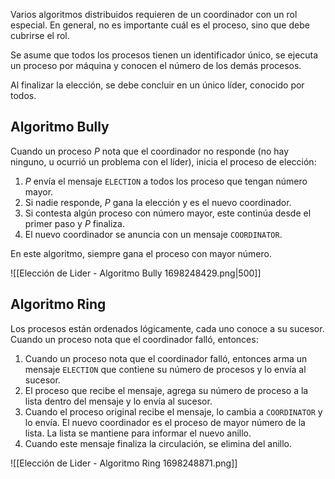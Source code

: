 Varios algoritmos distribuidos requieren de un coordinador con un rol especial. En general, no es importante cuál es el proceso, sino que debe cubrirse el rol.

Se asume que todos los procesos tienen un identificador único, se ejecuta un proceso por máquina y conocen el número de los demás procesos.

Al finalizar la elección, se debe concluir en un único líder, conocido por todos.

## Algoritmo Bully

Cuando un proceso $P$ nota que el coordinador no responde (no hay ninguno, u ocurrió un problema con el líder), inicia el proceso de elección:

1. $P$ envía el mensaje `ELECTION` a todos los proceso que tengan número mayor.
2. Si nadie responde, $P$ gana la elección y es el nuevo coordinador.
3. Si contesta algún proceso con número mayor, este continúa desde el primer paso y $P$ finaliza.
4. El nuevo coordinador se anuncia con un mensaje `COORDINATOR`.

En este algoritmo, siempre gana el proceso con mayor número.

![[Elección de Lider - Algoritmo Bully 1698248429.png|500]]

## Algoritmo Ring

Los procesos están ordenados lógicamente, cada uno conoce a su sucesor. Cuando un proceso nota que el coordinador falló, entonces:

1. Cuando un proceso nota que el coordinador falló, entonces arma un mensaje `ELECTION` que contiene su número de procesos y lo envía al sucesor.
2. El proceso que recibe el mensaje, agrega su número de proceso a la lista dentro del mensaje y lo envía al sucesor.
3. Cuando el proceso original recibe el mensaje, lo cambia a `COORDINATOR` y lo envía. El nuevo coordinador es el proceso de mayor número de la lista. La lista se mantiene para informar el nuevo anillo.
4. Cuando este mensaje finaliza la circulación, se elimina del anillo.

![[Elección de Lider - Algoritmo Ring 1698248871.png]]
